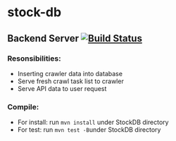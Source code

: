 # stock-db
## Backend Server [![Build Status](https://travis-ci.org/Simonl07/stock-db.svg?branch=master)](https://travis-ci.org/Simonl07/stock-db)

### Resonsibilities:
* Inserting crawler data into database
* Serve fresh crawl task list to crawler
* Serve API data to user request

### Compile:
* For install: run ```mvn install``` under StockDB directory
* For test: run ```mvn test -B```under StockDB directory
